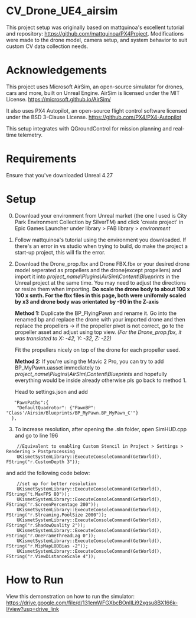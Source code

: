 # CV_Drone_UE4_airsim
This project setup was originally based on mattquinoa's excellent tutorial and repository: https://github.com/mattquinoa/PX4Project.
Modifications were made to the drone model, camera setup, and system behavior to suit custom CV data collection needs.

# Acknowledgements
This project uses Microsoft AirSim, an open-source simulator for drones, cars and more, built on Unreal Engine. AirSim is licensed under the MIT License. https://microsoft.github.io/AirSim/

It also uses PX4 Autopilot, an open-source flight control software licensed under the BSD 3-Clause License. https://github.com/PX4/PX4-Autopilot

This setup integrates with QGroundControl for mission planning and real-time telemetry.

# Requirements
Ensure that you've downloaded Unreal 4.27
# Setup
0. Download your environment from Unreal market (the one I used is City Park Environment Collection by SilverTM) and click 'create project' in Epic Games Launcher under library > FAB library > *environment*
1. Follow mattquinoa's tutorial using the environment you downloaded.
   If there's an error in vs studio when trying to build, do make the project a start-up project, this will fix the error.
2. Download the Drone_prop.fbx and Drone FBX.fbx or your desired drone model seperated as propellers and the drone(except propellers) and import it into *project_name\Plugins\AirSim\Content\Blueprints* in the       Unreal project at the same time. You may need to adjust the directions or resize them when importing.
   **Do scale the drone body to about 100 x 100 x smth. For the fbx files in this page, both were uniformly scaled by x3 and drone body was orientated by -90 in the Z-axis** 

   **Method 1:**
   Duplicate the BP_FlyingPawn and rename it.
   Go into the renamed bp and replace the drone with your imported drone and then replace the propellers
   -> if the propeller pivot is not correct, go to the propeller asset and adjust using top view. *(For the Drone_prop.fbx, it was translated to X: -42, Y: -32, Z: -22)*

   Fit the propellers nicely on top of the drone for each propeller used.

   **Method 2:**
   If you're using the Mavic 2 Pro, you can try to add BP_MyPawn.uasset immediately to *project_name\Plugins\AirSim\Content\Blueprints* and hopefully everything would be inside already otherwise pls go back to      method 1.
   
   Head to settings.json and add
```
   "PawnPaths":{
    "DefaultQuadrotor": {"PawnBP": "Class'/Airsim/Blueprints/BP_MyPawn.BP_MyPawn_C'"}
  },
```
3. To increase resolution, after opening the .sln folder, open SimHUD.cpp and go to line 196
```
    //Equivalent to enabling Custom Stencil in Project > Settings > Rendering > Postprocessing
    UKismetSystemLibrary::ExecuteConsoleCommand(GetWorld(), FString("r.CustomDepth 3"));
```
   and add the following code below:
```
    //set up for better resolution
    UKismetSystemLibrary::ExecuteConsoleCommand(GetWorld(), FString("t.MaxFPS 80"));
    UKismetSystemLibrary::ExecuteConsoleCommand(GetWorld(), FString("r.ScreenPercentage 200"));
    UKismetSystemLibrary::ExecuteConsoleCommand(GetWorld(), FString("r.Streaming.PoolSize 2000"));
    UKismetSystemLibrary::ExecuteConsoleCommand(GetWorld(), FString("r.ShadowQuality 2"));
    UKismetSystemLibrary::ExecuteConsoleCommand(GetWorld(), FString("r.OneFrameThreadLag 0"));
    UKismetSystemLibrary::ExecuteConsoleCommand(GetWorld(), FString("r.MipMapLODBias -2"));
    UKismetSystemLibrary::ExecuteConsoleCommand(GetWorld(), FString("r.ViewDistanceScale 4"));
```

# How to Run
View this demonstration on how to run the simulator: https://drive.google.com/file/d/131emWFGXbcBOnIILi92xgsu8BX166k-I/view?usp=drive_link
